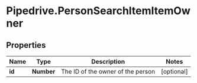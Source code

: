 # Pipedrive.PersonSearchItemItemOwner

## Properties

Name | Type | Description | Notes
------------ | ------------- | ------------- | -------------
**id** | **Number** | The ID of the owner of the person | [optional] 


